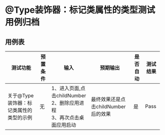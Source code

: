 # @Type装饰器：标记类属性的类型测试用例归档

## 用例表

| 测试功能                   | 预置条件 | 输入                                                       | 预期输出              |是否自动|测试结果|
|------------------------|------|----------------------------------------------------------|-------------------|--------------------------------|--------------------------------|
| 关于@Type装饰器：标记类属性的类型的示例 | 无    | 1、进入页面,点击childNumber<br/>2、删除应用进程 <br/>3、再次点击桌面应用启动	 | 最终效果还是点击childNumber后的效果<br/> |是|Pass|
